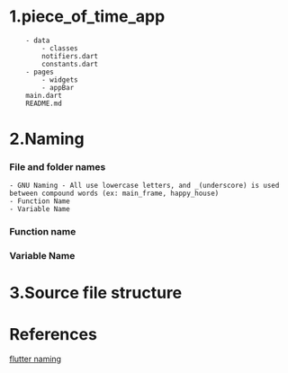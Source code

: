 # 1.piece_of_time_app

```
    - data
        - classes
        notifiers.dart
        constants.dart 
    - pages 
        - widgets 
        - appBar
    main.dart
    README.md
```

# 2.Naming 

### File and folder names
    - GNU Naming - All use lowercase letters, and _(underscore) is used between compound words (ex: main_frame, happy_house)
    - Function Name 
    - Variable Name 
### Function name

### Variable Name 

# 3.Source file structure






# References 
[flutter naming ](https://dalgonakit.tistory.com/115)
